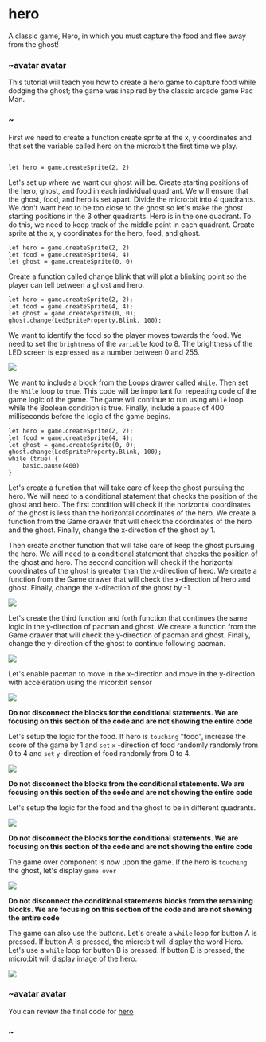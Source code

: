 # hero

A classic game, Hero, in which you must capture the food and flee away from the ghost!

### ~avatar avatar

This tutorial will teach you how to create a hero game to capture food while dodging the ghost; the game was inspired by the classic arcade game Pac Man.

### ~

First we need to create a function create sprite at the x, y coordinates and that set the variable called hero on the micro:bit the first time we play.


```blocks

let hero = game.createSprite(2, 2)

```

Let's set up where we want our ghost will be. Create starting positions of the hero, ghost, and food in each individual quadrant. We will ensure that the ghost, food, and hero is set apart. Divide the micro:bit into 4 quadrants. We don't want hero to be too close to the ghost so let's make the ghost starting positions in the 3 other quadrants. Hero is in the one quadrant. To do this, we need to keep track of the middle point in each quadrant. Create sprite at the x, y coordinates for the hero, food, and ghost.

```blocks
let hero = game.createSprite(2, 2)
let food = game.createSprite(4, 4)
let ghost = game.createSprite(0, 0)
```


Create a function called change blink that will plot a blinking point so the player can tell between a ghost and hero.

```blocks
let hero = game.createSprite(2, 2);
let food = game.createSprite(4, 4);
let ghost = game.createSprite(0, 0);
ghost.change(LedSpriteProperty.Blink, 100);

```


We want to identify the food so the player moves towards the food. We need to set the `brightness` of the `variable` food to 8. The brightness of the LED screen is expressed as a number between 0 and 255.

![](/static/mb/blocks/lessons/hero-3.png)


We want to include a block from the Loops drawer called `While`. Then set the `While` loop to `true`. This code will be important for repeating code of the game logic of the game. The game will continue to run using `While` loop while the Boolean condition is true. Finally, include a `pause` of 400 milliseconds before the logic of the game begins.


```blocks
let hero = game.createSprite(2, 2);
let food = game.createSprite(4, 4);
let ghost = game.createSprite(0, 0);
ghost.change(LedSpriteProperty.Blink, 100);
while (true) {
    basic.pause(400)
}
```

Let's create a function that will take care of keep the ghost pursuing the hero. We will need to a conditional statement that checks the position of the ghost and hero. The first condition will check if the horizontal coordinates of the ghost is less than the horizontal coordinates of the hero. We create a function from the Game drawer that will check the coordinates of the hero and the ghost. Finally, change the x-direction of the ghost by 1.

Then create another function that will take care of keep the ghost pursuing the hero. We will need to a conditional statement that checks the position of the ghost and hero. The second condition will check if the horizontal coordinates of the ghost is greater than the x-direction of hero. We create a function from the Game drawer that will check the x-direction of hero and ghost. Finally, change the x-direction of the ghost by -1.

![](/static/mb/blocks/lessons/hero-5.png)

Let's create the third function and forth function that continues the same logic in the y-direction of pacman and ghost. We create a function from the Game drawer that will check the y-direction of pacman and ghost. Finally, change the y-direction of the ghost to continue following pacman.

![](/static/mb/blocks/lessons/hero-6.png)

Let's enable pacman to move in the x-direction and move in the y-direction with acceleration using the micor:bit sensor

![](/static/mb/blocks/lessons/hero-7.png)

**Do not disconnect the blocks for the conditional statements. We are focusing on this section of the code and are not showing the entire code**

Let's setup the logic for the food. If hero  is `touching` "food", increase the score of the game by 1 and `set` ``x`` -direction of food randomly randomly from 0 to 4 and `set` ``y``-direction of food randomly from 0 to 4.

![](/static/mb/blocks/lessons/hero-8.jpg)

**Do not disconnect the blocks from the conditional statements. We are focusing on this section of the code and are not showing the entire code**

Let's setup the logic for the food and the ghost to be in different quadrants.

![](/static/mb/blocks/lessons/hero-9.jpg)

**Do not disconnect the blocks for the conditional statements. We are focusing on this section of the code and are not showing the entire code**

The game over component is now upon the game. If the hero is `touching` the ghost, let's display `game over`

![](/static/mb/blocks/lessons/hero-10.jpg)

**Do not disconnect the conditional statements blocks from the remaining blocks. We are focusing on this section of the code and are not showing the entire code**

The game can also use the buttons. Let's create a `while` loop for button A is pressed. If button A is pressed, the micro:bit will display the word Hero. Let's use a `while` loop for button B is pressed. If button B is pressed, the micro:bit will display image of the hero.

![](/static/mb/blocks/lessons/hero-11.jpg)

### ~avatar avatar

You can review the final code for [hero](/microbit/numraj)

### ~

